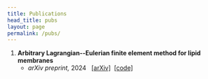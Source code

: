```yaml
---
title: Publications
head_title: pubs
layout: page
permalink: /pubs/
---
```



1. **Arbitrary Lagrangian--Eulerian finite element method for lipid membranes**
	- *arXiv preprint,* 2024 &nbsp;
    [[arXiv]](https://arxiv.org/)&nbsp;
    [[code]](https://github.com/sahu-lab/MembraneAleFem.jl)

